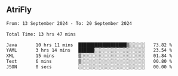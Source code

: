 ## AtriFly

<!--START_SECTION:waka-->

```txt
From: 13 September 2024 - To: 20 September 2024

Total Time: 13 hrs 47 mins

Java       10 hrs 11 mins  ██████████████████▒░░░░░░   73.82 %
YAML       3 hrs 14 mins   ██████░░░░░░░░░░░░░░░░░░░   23.54 %
XML        15 mins         ▒░░░░░░░░░░░░░░░░░░░░░░░░   01.84 %
Text       6 mins          ▒░░░░░░░░░░░░░░░░░░░░░░░░   00.80 %
JSON       0 secs          ░░░░░░░░░░░░░░░░░░░░░░░░░   00.00 %
```

<!--END_SECTION:waka-->

